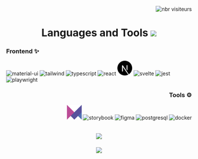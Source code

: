 <p align="right"> 
   <img src="https://komarev.com/ghpvc/?username=mena0018&label=Profile%20views&color=0e75b6&style=flat" alt="nbr visiteurs" /> 
</p>

<h1 align="center">Languages and Tools 
   <img src="https://media2.giphy.com/media/QssGEmpkyEOhBCb7e1/giphy.gif?cid=ecf05e47a0n3gi1bfqntqmob8g9aid1oyj2wr3ds3mg700bl&rid=giphy.gif" width ="25"> 
</h1>


<h3 align="left">Frontend ✨</h3>
<div align="left">
  <img
    src="https://cdn.jsdelivr.net/gh/devicons/devicon/icons/materialui/materialui-original.svg"
    alt="material-ui"
    width="40"
    height="40"
  />
  <img
    src="https://cdn.jsdelivr.net/gh/devicons/devicon@latest/icons/tailwindcss/tailwindcss-original.svg"
    alt="tailwind"
    width="40"
    height="40"
  />
  <img
    src="https://cdn.jsdelivr.net/gh/devicons/devicon/icons/typescript/typescript-plain.svg"
    alt="typescript"
    width="40"
    height="40"
  />
  <img
    src="https://cdn.jsdelivr.net/gh/devicons/devicon/icons/react/react-original.svg"
    alt="react"
    width="40"
    height="40"
  />
  <img src="./icones/front/next.svg" alt="next" width="40" height="40" />
  <img
    src="https://cdn.jsdelivr.net/gh/devicons/devicon@latest/icons/svelte/svelte-original.svg"
    alt="svelte"
    width="40"
    height="40"
  />
  <img
    src="https://www.vectorlogo.zone/logos/jestjsio/jestjsio-icon.svg"
    alt="jest"
    width="40"
    height="40"
  />
  <img
    src="https://cdn.jsdelivr.net/gh/devicons/devicon@latest/icons/playwright/playwright-original.svg"
    alt="playwright"
    width="40"
    height="40"
  />
</div>

<h3 align="right">Tools ⚙️</h3>
<div align="right">
  <img src="./icones/front/framer-motion.svg" alt="framer-motion" width="40" height="40" />
  <img
    src="https://cdn.jsdelivr.net/gh/devicons/devicon/icons/storybook/storybook-original.svg"
    alt="storybook"
    width="40"
    height="40"
  />
  <img
    src="https://www.vectorlogo.zone/logos/figma/figma-icon.svg"
    alt="figma"
    width="40"
    height="40"
  />
  <img
    src="https://cdn.jsdelivr.net/gh/devicons/devicon@latest/icons/postgresql/postgresql-original.svg"
    alt="postgresql"
    width="40"
    height="40"
  />
  <img
    src="https://cdn.jsdelivr.net/gh/devicons/devicon/icons/docker/docker-plain-wordmark.svg"
    alt="docker"
    width="40"
    height="40"
  />
</div>


<br />
<br />

<div align="center">
   <img src="https://user-images.githubusercontent.com/73097560/115834477-dbab4500-a447-11eb-908a-139a6edaec5c.gif" width="300px">
</div>

<br>

<div align="center">
   <picture>
      <source
         srcset=
         "https://github-readme-stats.vercel.app/api?username=mena0018&theme=discord_old_blurple&hide_border=true&show_icons=true&count_private=true&rank_icon=github&width=250"
         media="(prefers-color-scheme: dark)"
         />
      <source
         srcset="https://github-readme-stats.vercel.app/api?username=mena0018&theme=default&hide_border=true&show_icons=true&count_private=true&rank_icon=github&width=250"
         media="(prefers-color-scheme: light), (prefers-color-scheme: no-preference)"
         />
      <img align="center" src=
         "https://github-readme-stats.vercel.app/apiusername=mena0018&theme=discord_old_blurple&hide_border=true&show_icons=true&count_private=true&rank_icon=github&width=250"        />
   </picture>
</div>
